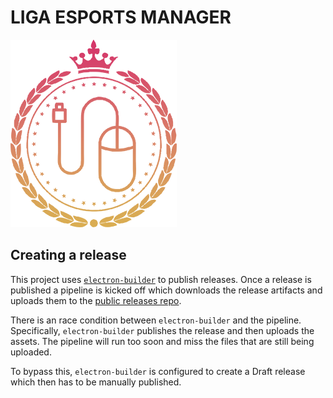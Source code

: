 # LIGA ESPORTS MANAGER

![](./resources/logo.png)

## Creating a release

This project uses [`electron-builder`](https://www.electron.build/configuration/publish) to publish releases. Once a release is published a pipeline is kicked off which downloads the release artifacts and uploads them to the [public releases repo](https://github.com/lemonpole/LIGA-public).

There is an race condition between `electron-builder` and the pipeline. Specifically, `electron-builder` publishes the release and then uploads the assets. The pipeline will run too soon and miss the files that are still being uploaded.

To bypass this, `electron-builder` is configured to create a Draft release which then has to be manually published.
